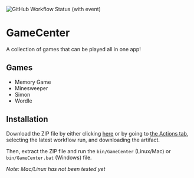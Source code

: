 ![GitHub Workflow Status (with event)](https://img.shields.io/github/actions/workflow/status/jjuliekim/GameCenter/test-and-upload-jar.yml)
# GameCenter
A collection of games that can be played all in one app!
## Games
- Memory Game
- Minesweeper
- Simon
- Wordle
## Installation
Download the ZIP file by either clicking [here](https://nightly.link/jjuliekim/GameCenter/workflows/test-and-upload-jar/master/GameCenter.zip)
or by going to [the Actions tab](https://github.com/jjuliekim/GameCenter/actions), selecting
the latest workflow run, and downloading the artifact.

Then, extract the ZIP file and run the `bin/GameCenter` (Linux/Mac) or `bin/GameCenter.bat` (Windows) file.

*Note: Mac/Linux has not been tested yet*